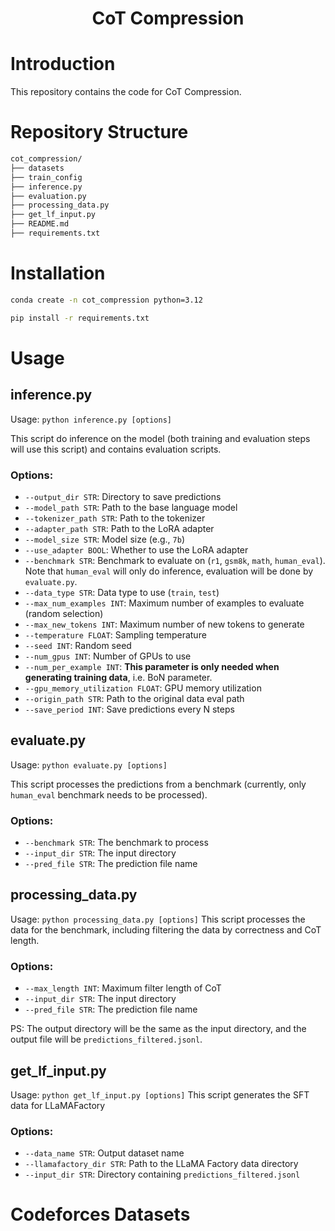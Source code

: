 <div align="center">
<h1>CoT Compression</h1> 
</div>

# Introduction
This repository contains the code for CoT Compression.

# Repository Structure
```bash
cot_compression/
├── datasets
├── train_config
├── inference.py
├── evaluation.py
├── processing_data.py
├── get_lf_input.py
├── README.md
├── requirements.txt
```
# Installation
```bash
conda create -n cot_compression python=3.12

pip install -r requirements.txt
```

# Usage
## inference.py
Usage: `python inference.py [options]`

This script do inference on the model (both training and evaluation steps will use this script) and contains evaluation scripts.

### Options:
*   `--output_dir STR`: Directory to save predictions
*   `--model_path STR`: Path to the base language model
*   `--tokenizer_path STR`: Path to the tokenizer
*   `--adapter_path STR`: Path to the LoRA adapter
*   `--model_size STR`: Model size (e.g., `7b`)
*   `--use_adapter BOOL`: Whether to use the LoRA adapter
*   `--benchmark STR`: Benchmark to evaluate on (`r1`, `gsm8k`, `math`, `human_eval`). Note that `human_eval` will only do inference, evaluation will be done by `evaluate.py`.
*   `--data_type STR`: Data type to use (`train`, `test`)
*   `--max_num_examples INT`: Maximum number of examples to evaluate (random selection)
*   `--max_new_tokens INT`: Maximum number of new tokens to generate
*   `--temperature FLOAT`: Sampling temperature
*   `--seed INT`: Random seed
*   `--num_gpus INT`: Number of GPUs to use
*   `--num_per_example INT`: **This parameter is only needed when generating training data**, i.e. BoN parameter.
*   `--gpu_memory_utilization FLOAT`: GPU memory utilization
*   `--origin_path STR`: Path to the original data eval path
*   `--save_period INT`: Save predictions every N steps


## evaluate.py

Usage: `python evaluate.py [options]`

This script processes the predictions from a benchmark (currently, only `human_eval` benchmark needs to be processed).

### Options:

*   `--benchmark STR`: The benchmark to process
*   `--input_dir STR`: The input directory
*   `--pred_file STR`: The prediction file name

## processing_data.py
Usage: `python processing_data.py [options]`
This script processes the data for the benchmark, including filtering the data by correctness and CoT length.

### Options:
*   `--max_length INT`: Maximum filter length of CoT
*   `--input_dir STR`: The input directory
*   `--pred_file STR`: The prediction file name

PS: The output directory will be the same as the input directory, and the output file will be `predictions_filtered.jsonl`.

## get_lf_input.py
Usage: `python get_lf_input.py [options]`
This script generates the SFT data for LLaMAFactory

### Options:
*   `--data_name STR`: Output dataset name
*   `--llamafactory_dir STR`: Path to the LLaMA Factory data directory
*   `--input_dir STR`: Directory containing `predictions_filtered.jsonl`


# Codeforces Datasets


